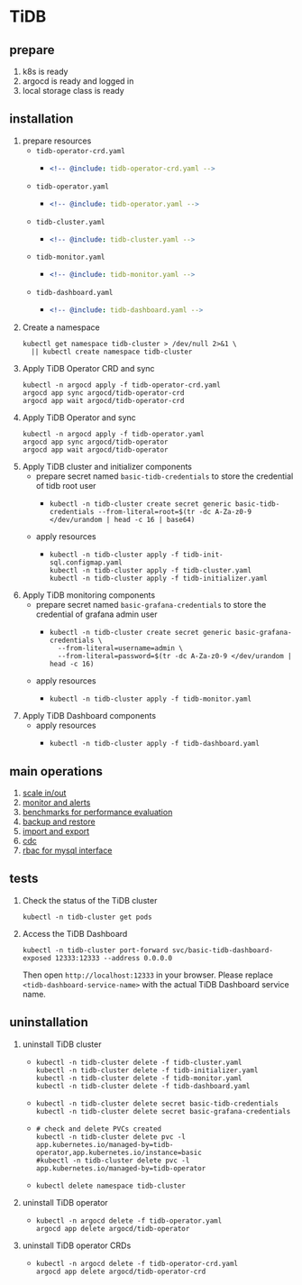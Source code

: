 # TiDB

## prepare

1. k8s is ready
2. argocd is ready and logged in
3. local storage class is ready

## installation

1. prepare resources
    * `tidb-operator-crd.yaml`
        + ```yaml
          <!-- @include: tidb-operator-crd.yaml -->
          ```
    * `tidb-operator.yaml`
        + ```yaml
          <!-- @include: tidb-operator.yaml -->
          ```
    * `tidb-cluster.yaml`
        + ```yaml
          <!-- @include: tidb-cluster.yaml -->
          ```
    * `tidb-monitor.yaml`
        + ```yaml
          <!-- @include: tidb-monitor.yaml -->
          ```
    * `tidb-dashboard.yaml`
        + ```yaml
          <!-- @include: tidb-dashboard.yaml -->
          ```
2. Create a namespace
    ```shell
    kubectl get namespace tidb-cluster > /dev/null 2>&1 \
      || kubectl create namespace tidb-cluster
    ```
3. Apply TiDB Operator CRD and sync
    ```shell
    kubectl -n argocd apply -f tidb-operator-crd.yaml
    argocd app sync argocd/tidb-operator-crd
    argocd app wait argocd/tidb-operator-crd
    ```
4. Apply TiDB Operator and sync
    ```shell
    kubectl -n argocd apply -f tidb-operator.yaml
    argocd app sync argocd/tidb-operator
    argocd app wait argocd/tidb-operator
    ```
5. Apply TiDB cluster and initializer components
    * prepare secret named `basic-tidb-credentials` to store the credential of tidb root user
        + ```shell
          kubectl -n tidb-cluster create secret generic basic-tidb-credentials --from-literal=root=$(tr -dc A-Za-z0-9 </dev/urandom | head -c 16 | base64)
          ```
    * apply resources
        + ```shell
          kubectl -n tidb-cluster apply -f tidb-init-sql.configmap.yaml
          kubectl -n tidb-cluster apply -f tidb-cluster.yaml
          kubectl -n tidb-cluster apply -f tidb-initializer.yaml
          ```
6. Apply TiDB monitoring components
    * prepare secret named `basic-grafana-credentials` to store the credential of grafana admin user
        + ```shell
          kubectl -n tidb-cluster create secret generic basic-grafana-credentials \
            --from-literal=username=admin \
            --from-literal=password=$(tr -dc A-Za-z0-9 </dev/urandom | head -c 16)
          ```
    * apply resources
        + ```shell
          kubectl -n tidb-cluster apply -f tidb-monitor.yaml
          ```
7. Apply TiDB Dashboard components
    * apply resources
        + ```shell
          kubectl -n tidb-cluster apply -f tidb-dashboard.yaml
          ```

## main operations

1. [scale in/out](scale-in-and-out.md)
2. [monitor and alerts](monitor-and-alerts.md)
3. [benchmarks for performance evaluation](benchmarks.md)
4. [backup and restore](backup-and-restore.md)
5. [import and export](import-and-export.md)
6. [cdc](cdc.md)
7. [rbac for mysql interface](rabc-for-mysql.md)

## tests

1. Check the status of the TiDB cluster
    ```shell
    kubectl -n tidb-cluster get pods
    ```

2. Access the TiDB Dashboard
    ```shell
    kubectl -n tidb-cluster port-forward svc/basic-tidb-dashboard-exposed 12333:12333 --address 0.0.0.0
    ```
    Then open `http://localhost:12333` in your browser. Please replace `<tidb-dashboard-service-name>` with the actual TiDB Dashboard service name.

## uninstallation

1. uninstall TiDB cluster
    * ```shell
      kubectl -n tidb-cluster delete -f tidb-cluster.yaml
      kubectl -n tidb-cluster delete -f tidb-initializer.yaml
      kubectl -n tidb-cluster delete -f tidb-monitor.yaml
      kubectl -n tidb-cluster delete -f tidb-dashboard.yaml
      ```
    * ```shell
      kubectl -n tidb-cluster delete secret basic-tidb-credentials
      kubectl -n tidb-cluster delete secret basic-grafana-credentials
      ```
    * ```shell
      # check and delete PVCs created
      kubectl -n tidb-cluster delete pvc -l app.kubernetes.io/managed-by=tidb-operator,app.kubernetes.io/instance=basic
      #kubectl -n tidb-cluster delete pvc -l app.kubernetes.io/managed-by=tidb-operator
      ```
    * ```shell
      kubectl delete namespace tidb-cluster
      ```
2. uninstall TiDB operator
    * ```shell
      kubectl -n argocd delete -f tidb-operator.yaml
      argocd app delete argocd/tidb-operator
      ```
3. uninstall TiDB operator CRDs
    * ```shell
      kubectl -n argocd delete -f tidb-operator-crd.yaml
      argocd app delete argocd/tidb-operator-crd
      ```
